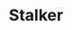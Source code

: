 ---
layout: post
title: Stalker
director: Andrej Tarkovskij
year: 1979
cover: https://images.mubicdn.net/images/film/115/cache-859009-1677692554/image-w1280.jpg
---